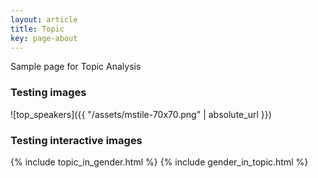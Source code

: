 ```yaml
---
layout: article
title: Topic
key: page-about
---
```


Sample page for Topic Analysis

### Testing images
![top_speakers]({{ "/assets/mstile-70x70.png" | absolute_url }})


### Testing interactive images
{% include topic_in_gender.html %}
{% include gender_in_topic.html %}
